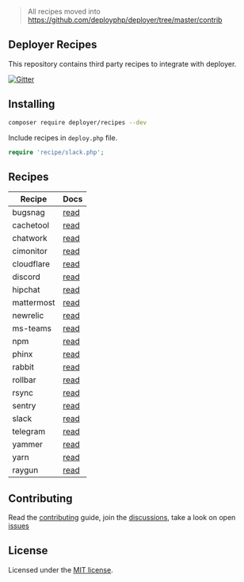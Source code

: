 > All recipes moved into https://github.com/deployphp/deployer/tree/master/contrib

## Deployer Recipes

This repository contains third party recipes to integrate with deployer.

[![Gitter](https://badges.gitter.im/Join%20Chat.svg)](https://gitter.im/deployphp/deployer?utm_source=badge&utm_medium=badge&utm_campaign=pr-badge)

## Installing

~~~sh
composer require deployer/recipes --dev
~~~

Include recipes in `deploy.php` file.

```php
require 'recipe/slack.php';
```

## Recipes

| Recipe     | Docs
| ------     | ----
| bugsnag    | [read](docs/bugsnag.md)
| cachetool  | [read](docs/cachetool.md)
| chatwork  | [read](docs/chatwork.md)
| cimonitor  | [read](docs/cimonitor.md)
| cloudflare | [read](docs/cloudflare.md)
| discord    | [read](docs/discord.md)
| hipchat    | [read](docs/hipchat.md)
| mattermost | [read](docs/mattermost.md)
| newrelic   | [read](docs/newrelic.md)
| ms-teams   | [read](docs/ms-teams.md)
| npm        | [read](docs/npm.md)
| phinx      | [read](docs/phinx.md)
| rabbit     | [read](docs/rabbit.md)
| rollbar    | [read](docs/rollbar.md)
| rsync      | [read](docs/rsync.md)
| sentry     | [read](docs/sentry.md)
| slack      | [read](docs/slack.md)
| telegram   | [read](docs/telegram.md)
| yammer     | [read](docs/yammer.md)
| yarn       | [read](docs/yarn.md)
| raygun     | [read](docs/raygun.md)


## Contributing

Read the [contributing](https://github.com/deployphp/recipes/blob/master/CONTRIBUTING.md) guide, join the [discussions](https://deployer.org/discuss), take a look on open [issues](https://github.com/deployphp/recipes/issues)

## License

Licensed under the [MIT license](https://github.com/deployphp/recipes/blob/master/LICENSE).
